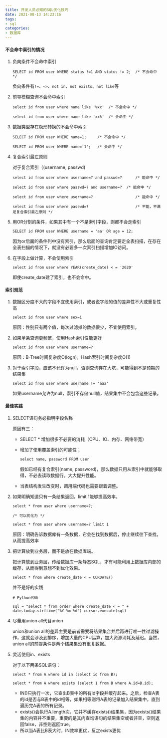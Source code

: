 ```yaml
---
title: 开发人员必知的SQL优化技巧
date: 2021-08-13 14:23:16
tags:
- sql
categories: 
- 数据库
---
```


#### 不会命中索引的情况
<!--more-->

1. 负向条件不会命中索引

   ```
   SELECT id FROM user WHERE status !=1 AND status != 2;  /* 不会命中 */
   ```

   负向条件有`!=`、`<>`、`not in`、`not exists`、`not like`等

   

2. 前导模糊查询不会命中索引

   ```
   select id from user where name like '%xx'  /* 不会命中 */
   ```

   ```
   select id from user where name like 'xx%'  /* 会命中 */
   ```

3. 数据类型存在隐形转换的不会命中索引

   ```
   SELECT id FROM user WHERE name=1;     /* 不会命中 */
   ```

   ```
   SELECT id FROM user WHERE name='1';   /* 会命中 */
   ```

4. 复合索引最左原则

   对于复合索引（(username, passwd)

   ```
   select id from user where username=? and passwd=?      /* 能命中 */
   ```

   ```
   select id from user where passwd=? and username=?  /* 能命中 */
   ```

   ```
   select id from user where username=?                   /* 能命中 */
   ```

   ```
   select id from user where passwd=?                     /* 不能，不满足复合索引最左原则 */
   ```

5. 用OR分割的条件，如果其中有一个不是索引字段，则都不会走索引

   ```
   SELECT id FROM user WHERE username = 'aa' OR age = 12; 
   ```

   因为or后面的条件列中没有索引，那么后面的查询肯定要走全表扫描，在存在全表扫描的情况下，就没有必要多一次索引扫描增加IO访问。

6. 在字段上做计算，不会使用索引

   ```
   select id from user where YEAR(create_date) < = '2020'
   ```

   即使create_date建了索引，也不会命中。

 

#### 索引规范

1. 数据区分度不大的字段不宜使用索引，或者说字段的值的差异性不大或重复性高

   ```
   select id from user where sex=1
   ```

   原因：性别只有两个值，每次过滤掉的数据很少，不宜使用索引。

2. 如果单条查询更频繁，使用Hash索引性能更好

   ```
   select id from user where username=?
   ```

   原因：B-Tree时间复杂度O(logn)，Hash索引时间复杂度O(1)

3. 对于索引字段，应该不允许为null，否则查询存在大坑，可能得到不是预期的结果集

   ```
   select id from user where username != 'aaa'
   ```

   如果username允许为null，索引不存储null值，结果集中不会包含这些记录。

 

#### 最佳实践

1. SELECT语句务必指明字段名称

   原因有三：

   - SELECT * 增加很多不必要的消耗（CPU、IO、内存、网络带宽）

   - 增加了使用覆盖索引的可能性；

     ```
     select name, password FROM user 
     ```

     假如已经有复合索引(name, password)，那么数据只用从索引中就能够取得，不必去读取数据行。大大提升性能。

   - 当表结构发生改变时，调用端代码也需要跟着调整。

2. 如果明确知道只有一条结果返回，limit 1能够提高效率。

   ```
   select * from user where username=?;
   ```

   ```
   /* 可以优化为 */
   ```

   ```
   select * from user where username=? limit 1
   ```

   原因：明确告诉数据库有一条数据，它会在找到数据后，停止继续往下查找，从而提高效率

3. 把计算放到业务层，而不是放在数据库端。

   把计算放到业务层，传给数据库一条静态SQL，才有可能利用上数据库内部的缓存，从而得到意想不到优化效果。

   ```
   select * from where create_date < = CURDATE()
   ```

   并不是好的实践

   ```
   # Python代码
   ```

   ```
   sql = "select * from order where create_date < = " + date.today.strftime("%Y-%m-%d") cursor.execute(sql)
   ```

4. 尽量用union all代替union

   union和union all的差异主要是前者需要将结果集合并后再进行唯一性过滤操作，这就会涉及到排序，增加大量的CPU运算，加大资源消耗及延迟。当然，union all的前提条件是两个结果集没有重复数据。

5. 灵活使用in、exists

   对于以下两条SQL语句：

   ```
   select * from A where id in (select id from B);
   ```

   ```
   select * from A where exists (select 1 from B where A.id=B.id);
   ```

   - IN()只执行一次，它查出B表中的所有id字段并缓存起来。之后，检查A表的id是否与B表中的id相等，如果相等则将A表的记录加入结果集中，直到遍历完A表的所有记录。
   - exists()会执行A.length次，它并不缓存exists()结果集，因为exists()结果集的内容并不重要，重要的是其内查询语句的结果集空或者非空，空则返回false，非空则返回true。
   - 所以当A表比B表大时，IN效率更优，反之exists更优
